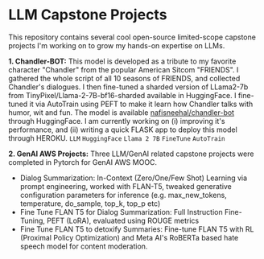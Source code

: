 # LLM Capstone Projects
This repository contains several cool open-source limited-scope capstone projects I'm working on to grow my hands-on expertise on LLMs.

**1. Chandler-BOT:** This model is developed as a tribute to my favorite character "Chandler" from the popular American Sitcom "FRIENDS". I gathered the whole script of all 10 seasons of FRIENDS, and collected Chandler's dialogues. I then fine-tuned a sharded version of LLama2-7b from TinyPixel/Llama-2-7B-bf16-sharded available in HuggingFace. I fine-tuned it via AutoTrain using PEFT to make it learn how Chandler talks with humor, wit and fun. The model is available [nafisneehal/chandler-bot](https://huggingface.co/nafisneehal/chandler-bot) through HuggingFace. I am currently working on (i) improving it's performance, and (ii) writing a quick FLASK app to deploy this model through HEROKU. `LLM` `HuggingFace` `Llama 2 7B` `FineTune` `AutoTrain`

**2. GenAI AWS Projects:** Three LLM/GenAI related capstone projects were completed in Pytorch for GenAI AWS MOOC.
  - Dialog Summarization: In-Context (Zero/One/Few Shot) Learning via prompt engineering, worked with FLAN-T5, tweaked generative configuration parameters for inference (e.g. max_new_tokens, temperature, do_sample, top_k, top_p etc)
  - Fine Tune FLAN T5 for Dialog Summarization: Full Instruction Fine-Tuning, PEFT (LoRA), evaluated using ROUGE metrics
  - Fine Tune FLAN T5 to detoxify Summaries: Fine-tune FLAN T5 with RL (Proximal Policy Optimization) and Meta AI's RoBERTa based hate speech model for content moderation.
